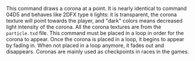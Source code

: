 This command draws a corona at a point. It is nearly identical to command 04D5 and behaves like 2DFX type `0` lights: it is transparent, the corona texture will point towards the player, and "dark" colors means decreased light intensity of the corona. All the corona textures are from the `particle.txd` file. This command must be placed in a loop in order for the corona to appear. Once the corona is placed in a loop, it begins to appear by fading in. When not placed in a loop anymore, it fades out and disappears. Coronas are mainly used as checkpoints in races in the games.
